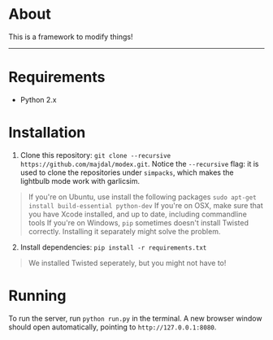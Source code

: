 # About #
This is a framework to modify things! 

-----

# Requirements #
* Python 2.x

# Installation #
1. Clone this repository: `git clone --recursive https://github.com/majdal/modex.git`. Notice the `--recursive` flag: it is used to clone the repositories under `simpacks`, which makes the lightbulb mode work with garlicsim. 

> If you're on Ubuntu, use install the following packages `sudo apt-get install build-essential python-dev`
> If you're on OSX, make sure that you have Xcode installed, and up to date, including commandline tools
> If you're on Windows, `pip` sometimes doesn't install Twisted correctly. Installing it separately might solve the problem. 

2. Install dependencies: `pip install -r requirements.txt`

> We installed Twisted seperately, but you might not have to!


# Running #
To run the server, run `python run.py` in the terminal. A new browser window should open automatically, pointing to `http://127.0.0.1:8080`. 

